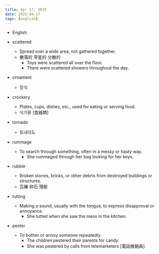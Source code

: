 ```yaml
---
title: Apr 17, 2K25
date: 2025-04-17
tags: [english]
---
```


- English

- scattered
  - Spread over a wide area, not gathered together.
  - 散落的 零星的 分散的
    - Toys were scattered all over the floor.
    - There were scattered showers throughout the day.
- ornament
  - 장식 
- crockery
  - Plates, cups, dishes, etc., used for eating or serving food.
  - 식기류 [食器類]
- tornado
  - 토네이도
- rummage
  - To search through something, often in a messy or hasty way.
    - She rummaged through her bag looking for her keys.
- rubble
  - Broken stones, bricks, or other debris from destroyed buildings or structures.
  - 瓦礫 碎石 殘骸
- tutting
  - Making a sound, usually with the tongue, to express disapproval or annoyance.
    - She tutted when she saw the mess in the kitchen.
- pester
  - To bother or annoy someone repeatedly.
    - The children pestered their parents for candy.
    - She was pestered by calls from telemarketers [電話推銷員].
